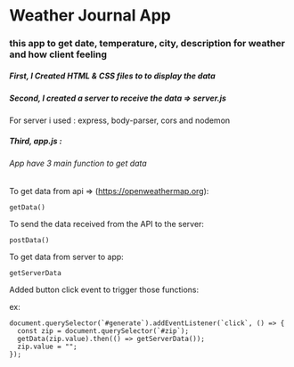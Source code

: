 # Weather Journal App

### this app to get date, temperature, city, description for weather and how client feeling

##### First, I Created HTML & CSS files to to display the data

##### Second, I created a server to receive the data => server.js

For server i used : express, body-parser, cors and nodemon

##### Third, app.js :

###### App have 3 main function to get data

To get data from api => (https://openweathermap.org):

```
getData()
```

To send the data received from the API to the server:

```
postData()
```

To get data from server to app:

```
getServerData
```

Added button click event to trigger those functions:

ex:

```
document.querySelector(`#generate`).addEventListener(`click`, () => {
  const zip = document.querySelector(`#zip`);
  getData(zip.value).then(() => getServerData());
  zip.value = "";
});
```
